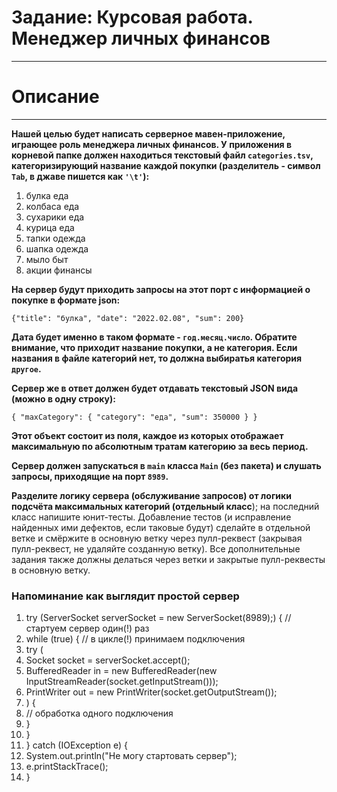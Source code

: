 # Задание: Курсовая работа. Менеджер личных финансов
***
# **Описание**
***

**Нашей целью будет написать серверное мавен-приложение, играющее роль менеджера личных финансов. У приложения в корневой папке должен находиться текстовый файл `categories.tsv`, категоризирующий название каждой покупки (разделитель - символ `Tab`, в джаве пишется как `'\t'`):**

1. булка	еда
2. колбаса	еда
3. сухарики	еда
4. курица	еда
5. тапки	одежда
6. шапка	одежда
7. мыло	быт
8. акции	финансы

**На сервер будут приходить запросы на этот порт с информацией о покупке в формате json:**

`{"title": "булка", "date": "2022.02.08", "sum": 200}`

**Дата будет именно в таком формате - `год.месяц.число`. Обратите внимание, что приходит название покупки, а не категория. Если названия в файле категорий нет, то должна выбиратья категория `другое`.**

**Сервер же в ответ должен будет отдавать текстовый JSON вида (можно в одну строку):**

`{
"maxCategory": {
"category": "еда",
"sum": 350000
}
}`

**Этот объект состоит из поля, каждое из которых отображает максимальную по абсолютным тратам категорию за весь период.**

**Сервер должен запускаться в `main` класса `Main` (без пакета) и слушать запросы, приходящие на порт `8989`.**

**Разделите логику сервера (обслуживание запросов) от логики подсчёта максимальных категорий (отдельный класс**); на последний класс напишите юнит-тесты. Добавление тестов (и исправление найденных ими дефектов, если таковые будут) сделайте в отдельной ветке и смёржите в основную ветку через пулл-реквест (закрывая пулл-реквест, не удаляйте созданную ветку). Все дополнительные задания также должны делаться через ветки и закрытые пулл-реквесты в основную ветку.

### Напоминание как выглядит простой сервер

1. try (ServerSocket serverSocket = new ServerSocket(8989);) { // стартуем сервер один(!) раз
2. while (true) { // в цикле(!) принимаем подключения
3. try (
4. Socket socket = serverSocket.accept();
5. BufferedReader in = new BufferedReader(new InputStreamReader(socket.getInputStream()));
6. PrintWriter out = new PrintWriter(socket.getOutputStream());
7. ) {
8. // обработка одного подключения
9. }
10. }
11. } catch (IOException e) {
12. System.out.println("Не могу стартовать сервер");
13. e.printStackTrace();
14. }